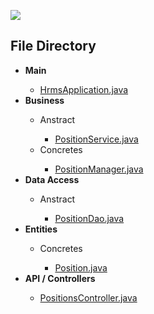 <img src="https://r.resimlink.com/sGDLWFn.jpg"></img> 

<h2>File Directory</h2>
<ul>
    <li><b>Main</b></li>
        <ul>
            <li><a href='https://github.com/icanerdogan/HRMS/blob/master/src/main/java/icanerdogan/hrms/HrmsApplication.java'> HrmsApplication.java </a></li>
        </ul>
    <li><b>Business</b></li>
        <ul>
            <li>Anstract</li>
                <ul>
                    <li><a href="https://github.com/icanerdogan/HRMS/blob/master/src/main/java/icanerdogan/hrms/business/abstracts/PositionService.java">PositionService.java</a></li>
                </ul>
            <li>Concretes</li>
                <ul>
                    <li><a href="https://github.com/icanerdogan/HRMS/blob/master/src/main/java/icanerdogan/hrms/business/concretes/PositionManager.java">PositionManager.java</a></li>
                </ul>
        </ul>
    <li><b>Data Access</b></li>
        <ul>
            <li>Anstract</li>
                <ul>
                    <li><a href="https://github.com/icanerdogan/HRMS/blob/master/src/main/java/icanerdogan/hrms/dataAccess/abstracts/PositionDao.java">PositionDao.java</a></li>
                </ul>
        </ul>
    <li><b>Entities</b></li>
        <ul>
            <li>Concretes</li>
                <ul>
                    <li><a href="https://github.com/icanerdogan/HRMS/blob/master/src/main/java/icanerdogan/hrms/entities/concretes/Position.java">Position.java</a></li>
                </ul>
        </ul>
    <li><b>API / Controllers</b></li>
        <ul>
            <li><a href='https://github.com/icanerdogan/HRMS/blob/master/src/main/java/icanerdogan/hrms/api/controllers/PositionsController.java'> PositionsController.java </a></li>
        </ul>
<ul>
